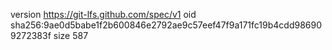 version https://git-lfs.github.com/spec/v1
oid sha256:9ae0d5babe1f2b600846e2792ae9c57eef47f9a171fc19b4cdd986909272383f
size 587
